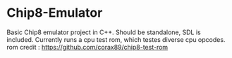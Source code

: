 # Chip8-Emulator
Basic Chip8 emulator project in C++. Should be standalone, SDL is included. Currently runs a cpu test rom, which testes diverse cpu opcodes. rom credit : https://github.com/corax89/chip8-test-rom

